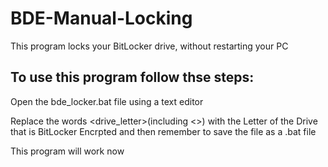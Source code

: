 # BDE-Manual-Locking
This program locks your BitLocker drive, without restarting your PC

## To use this program follow thse steps:

Open the bde_locker.bat file using a text editor

Replace the words <drive_letter>(including <>)  with the Letter of the Drive that is BitLocker Encrpted and then remember to save the file as a .bat file

This program will work now
